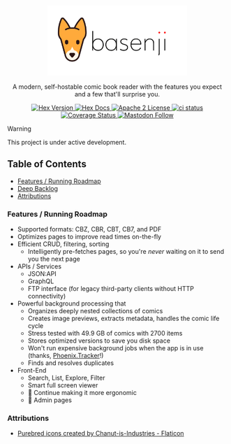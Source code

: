 <p align="center">
  <picture>
    <source media="(prefers-color-scheme: dark)" srcset="https://raw.githubusercontent.com/camatcode/basenji/refs/heads/main/assets/basenji-logo-dark2.png">
    <source media="(prefers-color-scheme: light)" srcset="https://raw.githubusercontent.com/camatcode/basenji/refs/heads/main/assets/basenji-logo-light2.png">
    <img alt="basenji logo" src="https://raw.githubusercontent.com/camatcode/basenji/refs/heads/main/assets/basenji-logo-light2.png" width="320">
  </picture>
</p>

<p align="center">
  A modern, self-hostable comic book reader with the features you expect and a few that'll surprise you.
</p>


<p align="center">
  <a href="https://hex.pm/packages/basenji">
    <img alt="Hex Version" src="https://img.shields.io/hexpm/v/basenji.svg">
  </a>

  <a href="https://hexdocs.pm/basenji">
    <img alt="Hex Docs" src="http://img.shields.io/badge/hex.pm-docs-green.svg?style=flat">
  </a
  -->
  
  <a href="https://opensource.org/licenses/Apache-2.0">
    <img alt="Apache 2 License" src="https://img.shields.io/hexpm/l/oban">
  </a>

  <a href="https://github.com/camatcode/basenji/actions?query=branch%3Amain++">
    <img alt="ci status" src="https://github.com/camatcode/basenji/workflows/ci/badge.svg">
  </a>
  <a href='https://coveralls.io/github/camatcode/basenji?branch=main'>
    <img src='https://coveralls.io/repos/github/camatcode/basenji/badge.svg?branch=main' alt='Coverage Status' />
  </a>

<a href="https://mastodon.social/@scrum_log" target="_blank" rel="noopener noreferrer">
    <img alt="Mastodon Follow" src="https://img.shields.io/badge/mastodon-%40scrum__log%40mastodon.social-purple?color=6364ff">
  </a>

</p>


> [!WARNING]  
> This project is under active development.



## Table of Contents

- [Features / Running Roadmap](#features--running-roadmap)
- [Deep Backlog](#deep-backlog)
- [Attributions](#attributions)


### Features / Running Roadmap

* Supported formats:  CBZ, CBR, CBT, CB7, and PDF
* Optimizes pages to improve read times on-the-fly
* Efficient CRUD, filtering, sorting
  *  Intelligently pre-fetches pages, so you're *never* waiting on it to send you the next page
* APIs / Services
  * JSON:API
  * GraphQL
  * FTP interface (for legacy third-party clients without HTTP connectivity)
* Powerful background processing that
  * Organizes deeply nested collections of comics
  * Creates image previews, extracts metadata, handles the comic life cycle
  * Stress tested with 49.9 GB of comics with 2700 items
  * Stores optimized versions to save you disk space
  * Won't run expensive background jobs when the app is in use (thanks, [Phoenix.Tracker](https://hexdocs.pm/phoenix_pubsub/Phoenix.Tracker.html)!)
  * Finds and resolves duplicates
* Front-End
  * Search, List, Explore, Filter
  * Smart full screen viewer
  * 🚧 Continue making  it more ergonomic
  * 🚧 Admin pages

### Attributions

* <a href="https://www.flaticon.com/free-icons/purebred" title="purebred icons">Purebred icons created by Chanut-is-Industries - Flaticon</a>
